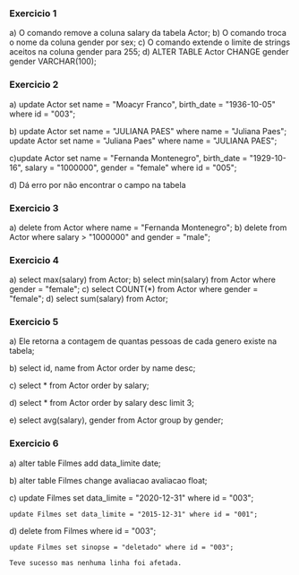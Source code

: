 ### Exercicio 1
a) O comando remove a coluna salary da tabela Actor;
b) O comando troca o nome da coluna gender por sex;
c) O comando extende o limite de strings aceitos na coluna gender para 255;
d) ALTER TABLE Actor CHANGE gender gender VARCHAR(100);

### Exercicio 2
a) update Actor set name = "Moacyr Franco", birth_date = "1936-10-05" where id = "003";

b)  update Actor set name = "JULIANA PAES" where name = "Juliana Paes";
    update Actor set name = "Juliana Paes" where name = "JULIANA PAES";

c)update Actor set name = "Fernanda Montenegro", birth_date = "1929-10-16", salary = "1000000", gender = "female" where id = "005";

d) Dá erro por não encontrar o campo na tabela

### Exercicio 3
a) delete from Actor where name = "Fernanda Montenegro";
b) delete from Actor where salary > "1000000" and gender = "male";

### Exercicio 4
a) select max(salary) from Actor;
b) select min(salary) from Actor where gender = "female";
c) select COUNT(*) from Actor where gender = "female";
d) select sum(salary) from Actor;

### Exercicio 5
a) Ele retorna a contagem de quantas pessoas de cada genero existe na tabela;

b) select id, name from Actor order by name desc;

c) select * from Actor order by salary;

d) select * from Actor order by salary desc limit 3;

e) select avg(salary), gender from Actor group by gender;

### Exercicio 6
a) alter table Filmes add data_limite date;

b) alter table Filmes change avaliacao avaliacao float;

c)  update Filmes set data_limite = "2020-12-31" where id = "003";

    update Filmes set data_limite = "2015-12-31" where id = "001";

d)  delete from Filmes where id = "003";

    update Filmes set sinopse = "deletado" where id = "003";

    Teve sucesso mas nenhuma linha foi afetada.